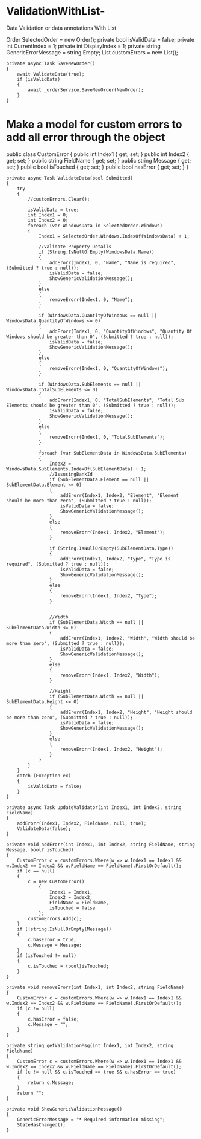 # ValidationWithList-
Data Validation or data annotations With List



Order SelectedOrder = new Order();
private bool isValidData = false;
private int CurrentIndex = 1;
private int DisplayIndex = 1;
private string GenericErrorMessage = string.Empty;
List<CustomError> customErrors = new List<CustomError>();

    private async Task SaveNewOrder()
    {
        await ValidateData(true);
        if (isValidData)
        {
            await _orderService.SaveNewOrder(NewOrder);
        }
    }

# Make a model for custom errors to add all error through the object
public class CustomError
{
    public int Index1 { get; set; }
    public int Index2 { get; set; }
    public string FieldName { get; set; }
    public string Message { get; set; }
    public bool isTouched { get; set; }
    public bool hasError { get; set; }
}

    private async Task ValidateData(bool Submitted)
    {
        try
        {
            //customErrors.Clear();

            isValidData = true;
            int Index1 = 0;
            int Index2 = 0;
            foreach (var WindowsData in SelectedOrder.Windows)
            {
                Index1 = SelectedOrder.Windows.IndexOf(WindowsData) + 1;

                //Validate Property Details
                if (String.IsNullOrEmpty(WindowsData.Name))
                {
                    addErorr(Index1, 0, "Name", "Name is required", (Submitted ? true : null));
                    isValidData = false;
                    ShowGenericValidationMessage();
                }
                else
                {
                    removeErorr(Index1, 0, "Name");
                }

                if (WindowsData.QuantityOfWindows == null || WindowsData.QuantityOfWindows <= 0)
                {
                    addErorr(Index1, 0, "QuantityOfWindows", "Quantity Of Windows should be greater than 0", (Submitted ? true : null));
                    isValidData = false;
                    ShowGenericValidationMessage();
                }
                else
                {
                    removeErorr(Index1, 0, "QuantityOfWindows");
                }

                if (WindowsData.SubElements == null || WindowsData.TotalSubElements <= 0)
                {
                    addErorr(Index1, 0, "TotalSubElements", "Total Sub Elements should be greater than 0", (Submitted ? true : null));
                    isValidData = false;
                    ShowGenericValidationMessage();
                }
                else
                {
                    removeErorr(Index1, 0, "TotalSubElements");
                }

                foreach (var SubElementData in WindowsData.SubElements)
                {
                    Index2 = WindowsData.SubElements.IndexOf(SubElementData) + 1;
                    //IssusingBankId
                    if (SubElementData.Element == null || SubElementData.Element <= 0)
                    {
                        addErorr(Index1, Index2, "Element", "Element should be more than zero", (Submitted ? true : null));
                        isValidData = false;
                        ShowGenericValidationMessage();
                    }
                    else
                    {
                        removeErorr(Index1, Index2, "Element");
                    }

                    if (String.IsNullOrEmpty(SubElementData.Type))
                    {
                        addErorr(Index1, Index2, "Type", "Type is required", (Submitted ? true : null));
                        isValidData = false;
                        ShowGenericValidationMessage();
                    }
                    else
                    {
                        removeErorr(Index1, Index2, "Type");
                    }


                    //Width
                    if (SubElementData.Width == null || SubElementData.Width <= 0)
                    {
                        addErorr(Index1, Index2, "Width", "Width should be more than zero", (Submitted ? true : null));
                        isValidData = false;
                        ShowGenericValidationMessage();
                    }
                    else
                    {
                        removeErorr(Index1, Index2, "Width");
                    }

                    //Height
                    if (SubElementData.Width == null || SubElementData.Height <= 0)
                    {
                        addErorr(Index1, Index2, "Height", "Height should be more than zero", (Submitted ? true : null));
                        isValidData = false;
                        ShowGenericValidationMessage();
                    }
                    else
                    {
                        removeErorr(Index1, Index2, "Height");
                    }
                }
            }
        }
        catch (Exception ex)
        {
            isValidData = false;
        }
    }

    private async Task updateValidator(int Index1, int Index2, string FieldName)
    {
        addErorr(Index1, Index2, FieldName, null, true);
        ValidateData(false);
    }

    private void addErorr(int Index1, int Index2, string FieldName, string Message, bool? isTouched)
    {
        CustomError c = customErrors.Where(w => w.Index1 == Index1 && w.Index2 == Index2 && w.FieldName == FieldName).FirstOrDefault();
        if (c == null)
        {
            c = new CustomError()
                {
                    Index1 = Index1,
                    Index2 = Index2,
                    FieldName = FieldName,
                    isTouched = false
                };
            customErrors.Add(c);
        }
        if (!string.IsNullOrEmpty(Message))
        {
            c.hasError = true;
            c.Message = Message;
        }
        if (isTouched != null)
        {
            c.isTouched = (bool)isTouched;
        }
    }

    private void removeErorr(int Index1, int Index2, string FieldName)
    {
        CustomError c = customErrors.Where(w => w.Index1 == Index1 && w.Index2 == Index2 && w.FieldName == FieldName).FirstOrDefault();
        if (c != null)
        {
            c.hasError = false;
            c.Message = "";
        }
    }

    private string getValidationMsg(int Index1, int Index2, string FieldName)
    {
        CustomError c = customErrors.Where(w => w.Index1 == Index1 && w.Index2 == Index2 && w.FieldName == FieldName).FirstOrDefault();
        if (c != null && c.isTouched == true && c.hasError == true)
        {
            return c.Message;
        }
        return "";
    }

    private void ShowGenericValidationMessage()
    {
        GenericErrorMessage = "* Required information missing";
        StateHasChanged();
    }

